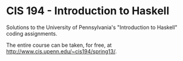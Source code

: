 # CIS 194 - Introduction to Haskell
Solutions to the University of Pennsylvania's "Introduction to Haskell" coding assignments.

The entire course can be taken, for free, at http://www.cis.upenn.edu/~cis194/spring13/.

